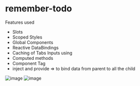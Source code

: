 # remember-todo

Features used

- Slots
- Scoped Styles
- Global Components
- Reactive DataBindings
- Caching of Tabs Inputs using <keep-alive></keep-alive>
- Computed methods
- Component Tag <component is="tab-component-name"></component>
- inject and provide => to bind data from parent to all the child

![image](https://github.com/abhedindulkar/remember-todo/assets/43247545/a4f799e3-b1a0-44cc-aa29-ce11aa194601)
![image](https://github.com/abhedindulkar/remember-todo/assets/43247545/9d981323-c55c-4653-a229-55f60cbc1bb6)
